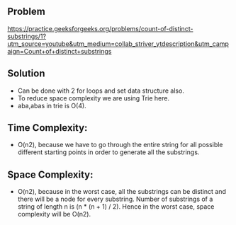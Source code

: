 ## Problem

https://practice.geeksforgeeks.org/problems/count-of-distinct-substrings/1?utm_source=youtube&utm_medium=collab_striver_ytdescription&utm_campaign=Count+of+distinct+substrings

## Solution

- Can be done with 2 for loops and set data structure also.
- To reduce space complexity we are using Trie here.
- aba,abas in trie is O(4).

## Time Complexity:

- O(n2), because we have to go through the entire string for all possible different starting points in order to generate all the substrings.

## Space Complexity:

- O(n2), because in the worst case, all the substrings can be distinct and there will be a node for every substring. Number of substrings of a string of length n is (n \* (n + 1) / 2). Hence in the worst case, space complexity will be O(n2).
